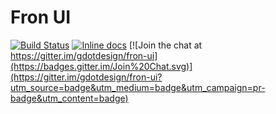 # Fron UI
[![Build Status](https://travis-ci.org/gdotdesign/fron-ui.svg?branch=master)](https://travis-ci.org/gdotdesign/fron-ui)
[![Inline docs](http://inch-ci.org/github/gdotdesign/fron-ui.svg?branch=master)](http://inch-ci.org/github/gdotdesign/fron-ui)
[![Join the chat at https://gitter.im/gdotdesign/fron-ui](https://badges.gitter.im/Join%20Chat.svg)](https://gitter.im/gdotdesign/fron-ui?utm_source=badge&utm_medium=badge&utm_campaign=pr-badge&utm_content=badge)
